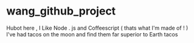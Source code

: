 # wang_github_project

Hubot here , I Like Node . js and Coffeescript ( thats what I'm made of ! )
I've had tacos on the moon and find them far superior to Earth tacos

